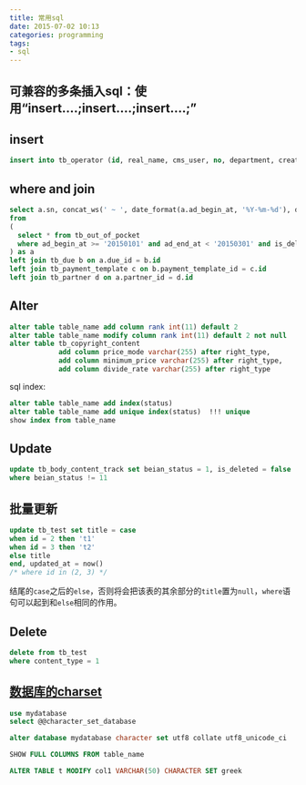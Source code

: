 ```yaml
---
title: 常用sql
date: 2015-07-02 10:13
categories: programming
tags:
- sql
---
```


## 可兼容的多条插入sql：使用“insert....;insert....;insert....;”

## insert
```sql
insert into tb_operator (id, real_name, cms_user, no, department, created_at, updated_at) values(16, 'name', 'yannis', '072', 'dept', now(), now())
```

## where and join
```sql
select a.sn, concat_ws(' ~ ', date_format(a.ad_begin_at, '%Y-%m-%d'), date_format(a.ad_end_at, '%Y-%m-%d')), a.sum, c.title, d.name, d.channel, a.created_at, b.cms_user
from 
( 
  select * from tb_out_of_pocket 
  where ad_begin_at >= '20150101' and ad_end_at < '20150301' and is_deleted = false
) as a
left join tb_due b on a.due_id = b.id 
left join tb_payment_template c on b.payment_template_id = c.id 
left join tb_partner d on a.partner_id = d.id
```

## Alter
```sql
alter table table_name add column rank int(11) default 2
alter table table_name modify column rank int(11) default 2 not null
alter table tb_copyright_content 
            add column price_mode varchar(255) after right_type, 
            add column minimum_price varchar(255) after right_type, 
            add column divide_rate varchar(255) after right_type
```
sql index:
```sql
alter table table_name add index(status)
alter table table_name add unique index(status)  !!! unique
show index from table_name
```
## Update
```sql
update tb_body_content_track set beian_status = 1, is_deleted = false
where beian_status != 11
```

## 批量更新
```sql
update tb_test set title = case
when id = 2 then 't1'
when id = 3 then 't2'
else title
end, updated_at = now()
/* where id in (2, 3) */
```
结尾的`case`之后的`else`，否则将会把该表的其余部分的`title`置为`null`，`where`语句可以起到和`else`相同的作用。

## Delete
```sql
delete from tb_test
where content_type = 1
```

## [数据库的charset](http://dev.mysql.com/doc/refman/5.0/en/charset.html)
```sql
use mydatabase
select @@character_set_database

alter database mydatabase character set utf8 collate utf8_unicode_ci

SHOW FULL COLUMNS FROM table_name

ALTER TABLE t MODIFY col1 VARCHAR(50) CHARACTER SET greek
```
